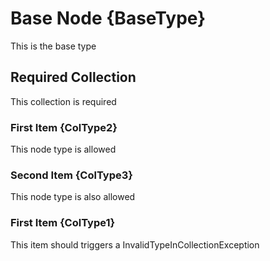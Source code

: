 ﻿# Base Node {BaseType}

This is the base type

## Required Collection

This collection is required

### First Item {ColType2}

This node type is allowed

### Second Item {ColType3}

This node type is also allowed

### First Item {ColType1}

This item should triggers a InvalidTypeInCollectionException